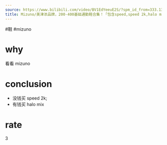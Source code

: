 ```yaml
---
source: https://www.bilibili.com/video/BV1EdYeeuE2S/?spm_id_from=333.1387.favlist.content.click&vd_source=549bde2564979641a5f0adbcfa529b0a
title: Mizuno/美津浓品牌，200-400基础通勤鞋合集！「包含speed,speed 2k,halo mix,fiti v2,Astro plus」
---
```


#鞋 #mizuno
# why
看看 mizuno
# conclusion
- 没钱买 speed 2k;
- 有钱买 halo mix 

# rate
3